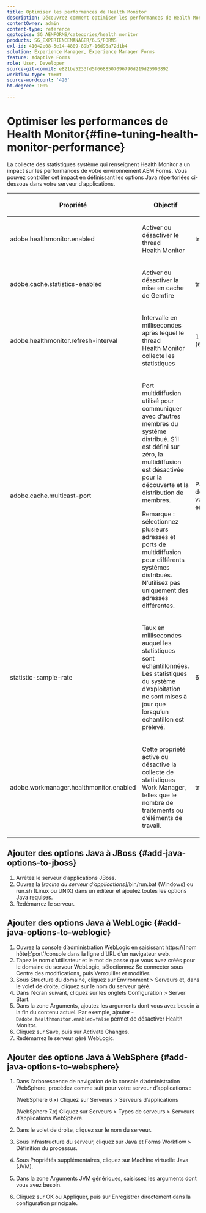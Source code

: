 ```yaml
---
title: Optimiser les performances de Health Monitor
description: Découvrez comment optimiser les performances de Health Monitor. Contrôlez les statistiques système qui affectent les performances de l’environnement de formulaires à l’aide de l’option de paramétrage JAVA.
contentOwner: admin
content-type: reference
geptopics: SG_AEMFORMS/categories/health_monitor
products: SG_EXPERIENCEMANAGER/6.5/FORMS
exl-id: 41042e08-5e14-4809-89b7-16d98a72d1b4
solution: Experience Manager, Experience Manager Forms
feature: Adaptive Forms
role: User, Developer
source-git-commit: e821be5233fd5f6688507096790d219d25903892
workflow-type: tm+mt
source-wordcount: '426'
ht-degree: 100%

---
```


# Optimiser les performances de Health Monitor{#fine-tuning-health-monitor-performance}

La collecte des statistiques système qui renseignent Health Monitor a un impact sur les performances de votre environnement AEM Forms. Vous pouvez contrôler cet impact en définissant les options Java répertoriées ci-dessous dans votre serveur d’applications.

<table>
 <thead>
  <tr>
   <th><p>Propriété</p></th>
   <th><p>Objectif</p></th>
   <th><p>Valeur par défaut</p></th>
  </tr>
 </thead>
 <tbody>
  <tr>
   <td><p>adobe.healthmonitor.enabled</p></td>
   <td><p>Activer ou désactiver le thread Health Monitor</p></td>
   <td><p>true</p></td>
  </tr>
  <tr>
   <td><p>adobe.cache.statistics-enabled</p></td>
   <td><p>Activer ou désactiver la mise en cache de Gemfire</p></td>
   <td><p>true</p></td>
  </tr>
  <tr>
   <td><p>adobe.healthmonitor.refresh-interval</p></td>
   <td><p>Intervalle en millisecondes après lequel le thread Health Monitor collecte les statistiques</p></td>
   <td><p>10 minutes (600 000 millisecondes)</p></td>
  </tr>
  <tr>
   <td><p>adobe.cache.multicast-port</p></td>
   <td><p>Port multidiffusion utilisé pour communiquer avec d’autres membres du système distribué. S’il est défini sur zéro, la multidiffusion est désactivée pour la découverte et la distribution de membres. </p><p>Remarque : sélectionnez plusieurs adresses et ports de multidiffusion pour différents systèmes distribués. N’utilisez pas uniquement des adresses différentes.</p></td>
   <td><p>Pas de valeur par défaut. Les valeurs valides sont comprises entre 0 et 65 535.</p></td>
  </tr>
  <tr>
   <td><p>statistic-sample-rate</p></td>
   <td><p>Taux en millisecondes auquel les statistiques sont échantillonnées. Les statistiques du système d’exploitation ne sont mises à jour que lorsqu’un échantillon est prélevé.</p></td>
   <td><p>600 000</p></td>
  </tr>
  <tr>
   <td><p>adobe.workmanager.healthmonitor.enabled</p></td>
   <td><p>Cette propriété active ou désactive la collecte de statistiques Work Manager, telles que le nombre de traitements ou d’éléments de travail.</p></td>
   <td><p>true</p></td>
  </tr>
 </tbody>
</table>

## Ajouter des options Java à JBoss {#add-java-options-to-jboss}

1. Arrêtez le serveur d’applications JBoss.
1. Ouvrez la *[racine du serveur d’applications]*/bin/run.bat (Windows) ou run.sh (Linux ou UNIX) dans un éditeur et ajoutez toutes les options Java requises.
1. Redémarrez le serveur.

## Ajouter des options Java à WebLogic {#add-java-options-to-weblogic}

1. Ouvrez la console d’administration WebLogic en saisissant https://[nom hôte]:&#39;port&#39;/console dans la ligne d’URL d’un navigateur web.
1. Tapez le nom d’utilisateur et le mot de passe que vous avez créés pour le domaine du serveur WebLogic, sélectionnez Se connecter sous Centre des modifications, puis Verrouiller et modifier.
1. Sous Structure du domaine, cliquez sur Environment > Serveurs et, dans le volet de droite, cliquez sur le nom du serveur géré.
1. Dans l’écran suivant, cliquez sur les onglets Configuration > Server Start.
1. Dans la zone Arguments, ajoutez les arguments dont vous avez besoin à la fin du contenu actuel. Par exemple, ajouter ‑ `Dadobe.healthmonitor.enabled=false` permet de désactiver Health Monitor.
1. Cliquez sur Save, puis sur Activate Changes.
1. Redémarrez le serveur géré WebLogic.

## Ajouter des options Java à WebSphere {#add-java-options-to-websphere}

1. Dans l’arborescence de navigation de la console d’administration WebSphere, procédez comme suit pour votre serveur d’applications :

   (WebSphere 6.x) Cliquez sur Serveurs > Serveurs d’applications

   (WebSphere 7.x) Cliquez sur Serveurs > Types de serveurs > Serveurs d’applications WebSphere.

1. Dans le volet de droite, cliquez sur le nom du serveur.
1. Sous Infrastructure du serveur, cliquez sur Java et Forms Workflow > Définition du processus.
1. Sous Propriétés supplémentaires, cliquez sur Machine virtuelle Java (JVM).
1. Dans la zone Arguments JVM génériques, saisissez les arguments dont vous avez besoin.
1. Cliquez sur OK ou Appliquer, puis sur Enregistrer directement dans la configuration principale.
